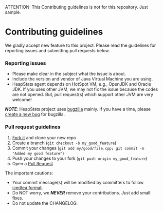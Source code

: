 ATTENTION: This Contributing guidelines is not for this repository. Just sample.

# Contributing guidelines

We gladly accept new feature to this project. Please read the guidelines for reporting issues and submitting pull requests below.

### Reporting issues

- Please make clear in the subject what the issue is about.
- Include the version and vendor of Java Virtual Machine you are using.
 - HeapStats agent depends on HotSpot VM, e.g., OpenJDK and Oracle JDK. If you uses other JVM, we may not fix the issue because the codes are not opened. But, pull request(s) which support other JVM are very welcome!

***NOTE***: HeapStats project uses [bugzilla](http://icedtea.classpath.org/bugzilla/enter_bug.cgi?product=HeapStats) mainly. If you have a time, please [create a new bug](http://icedtea.classpath.org/bugzilla/enter_bug.cgi?product=HeapStats) for bugzilla.

### Pull request guidelines

1. [Fork it](http://github.com/HeapStats/heapstats/fork) and clone your new repo
2. Create a branch (`git checkout -b my_good_feature`)
3. Commit your changes (`git add my/good/file.cpp; git commit -m "Added my good feature"`)
4. Push your changes to your fork (`git push origin my_good_feature`)
5. Open a [Pull Request](https://github.com/HeapStats/heapstats/pulls)

The important cautions:

- Your commit message(s) will be modified by committers to follow [icedtea format](http://icedtea.classpath.org/hg/heapstats/log).
 - Do NOT worry, we ***NEVER*** remove your contributions. Just add small fixes.
- Do not update the CHANGELOG.

